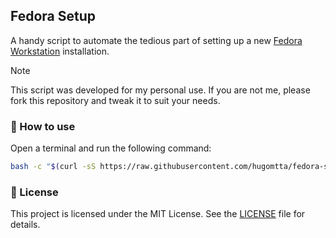 ## Fedora Setup

A handy script to automate the tedious part of setting up a new [Fedora Workstation] installation.

> [!NOTE]
> This script was developed for my personal use. If you are not me, please fork this repository and
> tweak it to suit your needs.

### 🚀 How to use

Open a terminal and run the following command:

```bash
bash -c "$(curl -sS https://raw.githubusercontent.com/hugomtta/fedora-setup/main/setup.sh)"
```

### 📜 License

This project is licensed under the MIT License. See the [LICENSE] file for details.

[fedora workstation]: https://fedoraproject.org/workstation
[license]: LICENSE.md
